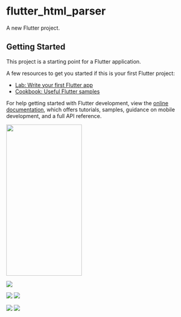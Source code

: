 # flutter_html_parser

A new Flutter project.

## Getting Started

This project is a starting point for a Flutter application.

A few resources to get you started if this is your first Flutter project:

- [Lab: Write your first Flutter app](https://docs.flutter.dev/get-started/codelab)
- [Cookbook: Useful Flutter samples](https://docs.flutter.dev/cookbook)

For help getting started with Flutter development, view the
[online documentation](https://docs.flutter.dev/), which offers tutorials,
samples, guidance on mobile development, and a full API reference.

<img src="https://user-images.githubusercontent.com/57045839/188812438-28398f0d-045d-4acf-a0d7-1165cef96fc7.png" data-canonical-src="https://gyazo.com/eb5c5741b6a9a16c692170a41a49c858.png" width="200" height="400" />

![](https://user-images.githubusercontent.com/57045839/188812438-28398f0d-045d-4acf-a0d7-1165cef96fc7.png)

![](https://user-images.githubusercontent.com/57045839/188812461-3034ae21-5b67-4c23-8cb2-58eb96e31818.png)
![](https://user-images.githubusercontent.com/57045839/188812635-f6e56df4-f2dd-4cb8-ad46-4321751d5367.png)

![](https://user-images.githubusercontent.com/57045839/188812478-99a9a219-7233-48a4-bbd6-10383609e139.png)
![](https://user-images.githubusercontent.com/57045839/188812484-2f4b7093-a38f-4fb7-98db-9b9c1011ab32.png)

